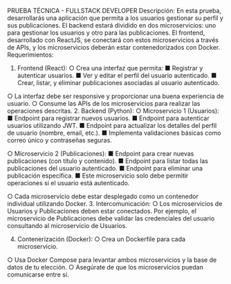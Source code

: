 PRUEBA TÉCNICA - FULLSTACK DEVELOPER
Descripción:
En esta prueba, desarrollarás una aplicación que permita a los usuarios gestionar su
perfil y sus publicaciones. El backend estará dividido en dos microservicios: uno para
gestionar los usuarios y otro para las publicaciones. El frontend, desarrollado con
ReactJS, se conectará con estos microservicios a través de APIs, y los microservicios
deberán estar contenedorizados con Docker.
Requerimientos:
1. Frontend (React):
○ Crea una interfaz que permita:
■ Registrar y autenticar usuarios.
■ Ver y editar el perfil del usuario autenticado.
■ Crear, listar, y eliminar publicaciones asociadas al usuario
autenticado.

○ La interfaz debe ser responsive y proporcionar una buena experiencia de
usuario.
○ Consume las APIs de los microservicios para realizar las operaciones
descritas.
2. Backend (Python):
○ Microservicio 1 (Usuarios):
■ Endpoint para registrar nuevos usuarios.
■ Endpoint para autenticar usuarios utilizando JWT.
■ Endpoint para actualizar los detalles del perfil de usuario (nombre,
email, etc.).
■ Implementa validaciones básicas como correo único y contraseñas
seguras.

○ Microservicio 2 (Publicaciones):
■ Endpoint para crear nuevas publicaciones (con título y contenido).
■ Endpoint para listar todas las publicaciones del usuario
autenticado.
■ Endpoint para eliminar una publicación específica.
■ Este microservicio solo debe permitir operaciones si el usuario está
autenticado.

○ Cada microservicio debe estar desplegado como un contenedor individual
utilizando Docker.
3. Intercomunicación:
○ Los microservicios de Usuarios y Publicaciones deben estar conectados.
Por ejemplo, el microservicio de Publicaciones debe validar las
credenciales del usuario consultando al microservicio de Usuarios.

4. Contenerización (Docker):
○ Crea un Dockerfile para cada microservicio.

○ Usa Docker Compose para levantar ambos microservicios y la base de
datos de tu elección.
○ Asegúrate de que los microservicios puedan comunicarse entre sí.
